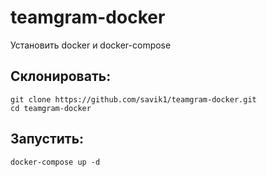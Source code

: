 # teamgram-docker
Установить docker и docker-compose

## Склонировать: 
```
git clone https://github.com/savik1/teamgram-docker.git
cd teamgram-docker
```

## Запустить:
```
docker-compose up -d
```
